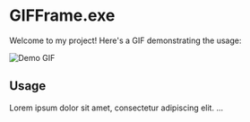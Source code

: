 # GIFFrame.exe

Welcome to my project! Here's a GIF demonstrating the usage:

![Demo GIF](demo.gif)

## Usage

Lorem ipsum dolor sit amet, consectetur adipiscing elit. ...
